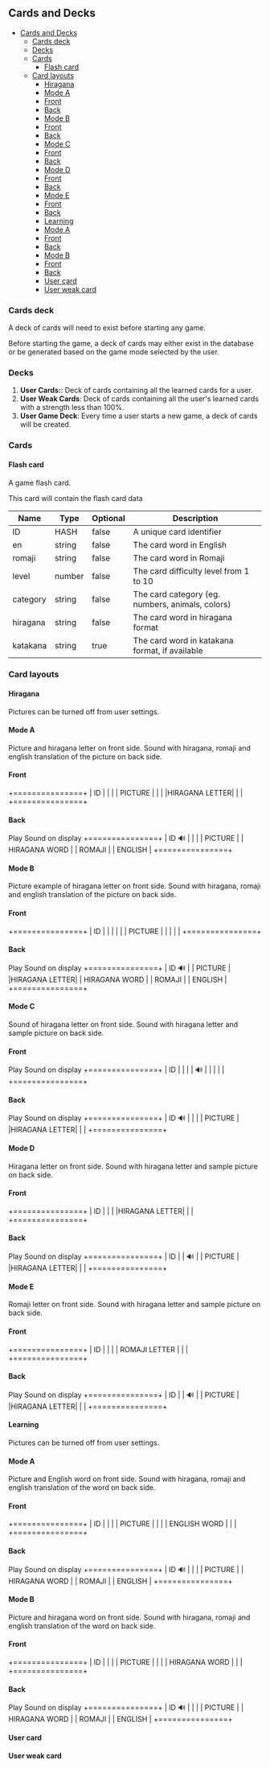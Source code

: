 ## Cards and Decks

- [Cards and Decks](#cards-and-decks)
  - [Cards deck](#cards-deck)
  - [Decks](#decks)
  - [Cards](#cards)
    - [Flash card](#flash-card)
  - [Card layouts](#card-layouts)
    - [Hiragana](#hiragana)
    - [Mode A](#mode-a)
    - [Front](#front)
    - [Back](#back)
    - [Mode B](#mode-b)
    - [Front](#front-1)
    - [Back](#back-1)
    - [Mode C](#mode-c)
    - [Front](#front-2)
    - [Back](#back-2)
    - [Mode D](#mode-d)
    - [Front](#front-3)
    - [Back](#back-3)
    - [Mode E](#mode-e)
    - [Front](#front-4)
    - [Back](#back-4)
    - [Learning](#learning)
    - [Mode A](#mode-a-1)
    - [Front](#front-5)
    - [Back](#back-5)
    - [Mode B](#mode-b-1)
    - [Front](#front-6)
    - [Back](#back-6)
    - [User card](#user-card)
    - [User weak card](#user-weak-card)

### Cards deck

A deck of cards will need to exist before starting any game.

Before starting the game, a deck of cards may either exist in the database or be generated based on the game mode selected by the user.

### Decks

1. **User Cards:**: Deck of cards containing all the learned cards for a user.
1. **User Weak Cards**: Deck of cards containing all the user's learned cards with a strength less than 100%.
1. **User Game Deck**: Every time a user starts a new game, a deck of cards will be created.

### Cards

#### Flash card

A game flash card.

This card will contain the flash card data

Name     | Type   | Optional | Description
---------|--------|----------|------------
ID       | HASH   | false    | A unique card identifier
en       | string | false    | The card word in English
romaji   | string | false    | The card word in Romaji
level    | number | false    | The card difficulty level from 1 to 10
category | string | false    | The card category (eg. numbers, animals, colors)
hiragana | string | false    | The card word in hiragana format
katakana | string | true     | The card word in katakana format, if available

### Card layouts

#### Hiragana

Pictures can be turned off from user settings.

#### Mode A

Picture and hiragana letter on front side.
Sound with hiragana, romaji and english translation of the picture on back side.

#### Front

 +===============+
 | ID            |
 |               |
 |    PICTURE    |
 |               |
 |HIRAGANA LETTER|
 |               |
 +===============+

#### Back

 Play Sound on display
 +===============+
 | ID         🔊 |
 |               |
 |    PICTURE    |
 | HIRAGANA WORD |
 |    ROMAJI     |
 |    ENGLISH    |
 +===============+

#### Mode B

Picture example of hiragana letter on front side.
Sound with hiragana, romaji and english translation of the picture on back side.

#### Front

 +===============+
 | ID            |
 |               |
 |               |
 |    PICTURE    |
 |               |
 |               |
 +===============+

#### Back

 Play Sound on display
 +===============+
 | ID         🔊 |
 |    PICTURE    |
 |HIRAGANA LETTER|
 | HIRAGANA WORD |
 |    ROMAJI     |
 |    ENGLISH    |
 +===============+

#### Mode C

Sound of hiragana letter on front side.
Sound with hiragana letter and sample picture on back side.

#### Front

 Play Sound on display
 +===============+
 | ID            |
 |               |
 |       🔊      |
 |               |
 |               |
 +===============+

#### Back

 Play Sound on display
 +===============+
 | ID         🔊 |
 |               |
 |    PICTURE    |
 |HIRAGANA LETTER|
 |               |
 +===============+

#### Mode D

Hiragana letter on front side.
Sound with hiragana letter and sample picture on back side.

#### Front

 +===============+
 | ID            |
 |               |
 |HIRAGANA LETTER|
 |               |
 +===============+

#### Back

 Play Sound on display
 +===============+
 | ID            |
 |       🔊      |
 |    PICTURE    |
 |HIRAGANA LETTER|
 |               |
 +===============+

#### Mode E

Romaji letter on front side.
Sound with hiragana letter and sample picture on back side.

#### Front

 +===============+
 | ID            |
 |               |
 | ROMAJI LETTER |
 |               |
 +===============+

#### Back

 Play Sound on display
 +===============+
 | ID            |
 |       🔊      |
 |    PICTURE    |
 |HIRAGANA LETTER|
 |               |
 +===============+

#### Learning

Pictures can be turned off from user settings.

#### Mode A

Picture and English word on front side.
Sound with hiragana, romaji and english translation of the word on back side.

#### Front

 +===============+
 | ID            |
 |               |
 |    PICTURE    |
 |               |
 | ENGLISH WORD  |
 |               |
 +===============+

#### Back

 Play Sound on display
 +===============+
 | ID         🔊 |
 |               |
 |    PICTURE    |
 | HIRAGANA WORD |
 |    ROMAJI     |
 |    ENGLISH    |
 +===============+

#### Mode B

Picture and hiragana word on front side.
Sound with hiragana, romaji and english translation of the word on back side.

#### Front

 +===============+
 | ID            |
 |               |
 |    PICTURE    |
 |               |
 | HIRAGANA WORD |
 |               |
 +===============+

#### Back

 Play Sound on display
 +===============+
 | ID         🔊 |
 |               |
 |    PICTURE    |
 | HIRAGANA WORD |
 |    ROMAJI     |
 |    ENGLISH    |
 +===============+


#### User card
#### User weak card

